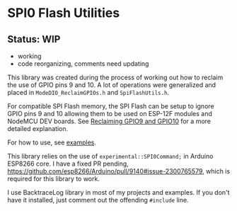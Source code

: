 # SPI0 Flash Utilities

## Status: WIP
* working
* code reorganizing, comments need updating

This library was created during the process of working out how to reclaim the use of GPIO pins 9 and 10.
A lot of operations were generalized and placed in `ModeDIO_ReclaimGPIOs.h` and `SpiFlashUtils.h`.

For compatible SPI Flash memory, the SPI Flash can be setup to ignore GPIO pins 9 and 10 allowing them to be used on ESP-12F modules and NodeMCU DEV boards.
See [Reclaiming GPIO9 and GPIO10](https://github.com/mhightower83/Arduino-ESP8266-misc/wiki/Pins-GPIO9-and-GPIO10) for a more detailed explanation.

For how to use, see [examples](https://github.com/mhightower83/SpiFlashUtils/tree/master/examples#readme).

This library relies on the use of `experimental::SPI0Command;` in Arduino ESP8266 core. I have a fixed PR pending, https://github.com/esp8266/Arduino/pull/9140#issue-2300765579, which is required for this library to work.

I use BacktraceLog library in most of my projects and examples.
If you don't have it installed, just comment out the offending `#include` line.

